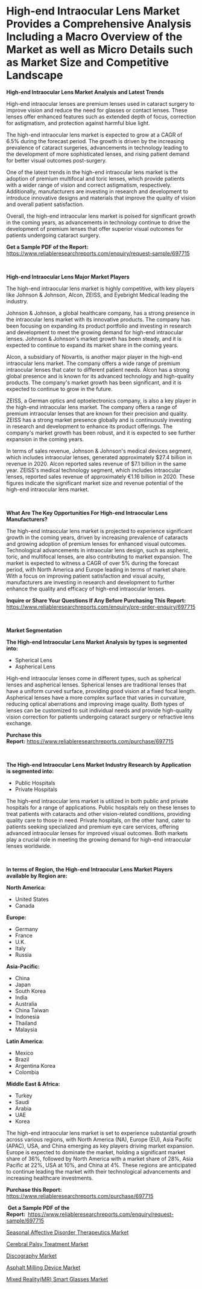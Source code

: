 <p><h1>High-end Intraocular Lens Market Provides a Comprehensive Analysis Including a Macro Overview of the Market as well as Micro Details such as Market Size and Competitive Landscape</h1></p><p><strong>High-end Intraocular Lens Market Analysis and Latest Trends</strong></p>
<p><p>High-end intraocular lenses are premium lenses used in cataract surgery to improve vision and reduce the need for glasses or contact lenses. These lenses offer enhanced features such as extended depth of focus, correction for astigmatism, and protection against harmful blue light.</p><p>The high-end intraocular lens market is expected to grow at a CAGR of 6.5% during the forecast period. The growth is driven by the increasing prevalence of cataract surgeries, advancements in technology leading to the development of more sophisticated lenses, and rising patient demand for better visual outcomes post-surgery.</p><p>One of the latest trends in the high-end intraocular lens market is the adoption of premium multifocal and toric lenses, which provide patients with a wider range of vision and correct astigmatism, respectively. Additionally, manufacturers are investing in research and development to introduce innovative designs and materials that improve the quality of vision and overall patient satisfaction.</p><p>Overall, the high-end intraocular lens market is poised for significant growth in the coming years, as advancements in technology continue to drive the development of premium lenses that offer superior visual outcomes for patients undergoing cataract surgery.</p></p>
<p><strong>Get a Sample PDF of the Report:&nbsp;</strong> <a href="https://www.reliableresearchreports.com/enquiry/request-sample/697715">https://www.reliableresearchreports.com/enquiry/request-sample/697715</a></p>
<p>&nbsp;</p>
<p><strong>High-end Intraocular Lens Major Market Players</strong></p>
<p><p>The high-end intraocular lens market is highly competitive, with key players like Johnson & Johnson, Alcon, ZEISS, and Eyebright Medical leading the industry. </p><p>Johnson & Johnson, a global healthcare company, has a strong presence in the intraocular lens market with its innovative products. The company has been focusing on expanding its product portfolio and investing in research and development to meet the growing demand for high-end intraocular lenses. Johnson & Johnson's market growth has been steady, and it is expected to continue to expand its market share in the coming years.</p><p>Alcon, a subsidiary of Novartis, is another major player in the high-end intraocular lens market. The company offers a wide range of premium intraocular lenses that cater to different patient needs. Alcon has a strong global presence and is known for its advanced technology and high-quality products. The company's market growth has been significant, and it is expected to continue to grow in the future.</p><p>ZEISS, a German optics and optoelectronics company, is also a key player in the high-end intraocular lens market. The company offers a range of premium intraocular lenses that are known for their precision and quality. ZEISS has a strong market presence globally and is continuously investing in research and development to enhance its product offerings. The company's market growth has been robust, and it is expected to see further expansion in the coming years.</p><p>In terms of sales revenue, Johnson & Johnson's medical devices segment, which includes intraocular lenses, generated approximately $27.4 billion in revenue in 2020. Alcon reported sales revenue of $7.1 billion in the same year. ZEISS's medical technology segment, which includes intraocular lenses, reported sales revenue of approximately €1.16 billion in 2020. These figures indicate the significant market size and revenue potential of the high-end intraocular lens market.</p></p>
<p>&nbsp;</p>
<p><strong>What Are The Key Opportunities For High-end Intraocular Lens Manufacturers?</strong></p>
<p><p>The high-end intraocular lens market is projected to experience significant growth in the coming years, driven by increasing prevalence of cataracts and growing adoption of premium lenses for enhanced visual outcomes. Technological advancements in intraocular lens design, such as aspheric, toric, and multifocal lenses, are also contributing to market expansion. The market is expected to witness a CAGR of over 5% during the forecast period, with North America and Europe leading in terms of market share. With a focus on improving patient satisfaction and visual acuity, manufacturers are investing in research and development to further enhance the quality and efficacy of high-end intraocular lenses.</p></p>
<p><strong>Inquire or Share Your Questions If Any Before Purchasing This Report:</strong> <a href="https://www.reliableresearchreports.com/enquiry/pre-order-enquiry/697715">https://www.reliableresearchreports.com/enquiry/pre-order-enquiry/697715</a></p>
<p>&nbsp;</p>
<p><strong>Market Segmentation</strong></p>
<p><strong>The High-end Intraocular Lens Market Analysis by types is segmented into:</strong></p>
<p><ul><li>Spherical Lens</li><li>Aspherical Lens</li></ul></p>
<p><p>High-end intraocular lenses come in different types, such as spherical lenses and aspherical lenses. Spherical lenses are traditional lenses that have a uniform curved surface, providing good vision at a fixed focal length. Aspherical lenses have a more complex surface that varies in curvature, reducing optical aberrations and improving image quality. Both types of lenses can be customized to suit individual needs and provide high-quality vision correction for patients undergoing cataract surgery or refractive lens exchange.</p></p>
<p><strong>Purchase this Report:&nbsp;</strong><a href="https://www.reliableresearchreports.com/purchase/697715">https://www.reliableresearchreports.com/purchase/697715</a></p>
<p>&nbsp;</p>
<p><strong>The High-end Intraocular Lens Market Industry Research by Application is segmented into:</strong></p>
<p><ul><li>Public Hospitals</li><li>Private Hospitals</li></ul></p>
<p><p>The high-end intraocular lens market is utilized in both public and private hospitals for a range of applications. Public hospitals rely on these lenses to treat patients with cataracts and other vision-related conditions, providing quality care to those in need. Private hospitals, on the other hand, cater to patients seeking specialized and premium eye care services, offering advanced intraocular lenses for improved visual outcomes. Both markets play a crucial role in meeting the growing demand for high-end intraocular lenses worldwide.</p></p>
<p>&nbsp;</p>
<p><strong>In terms of Region, the High-end Intraocular Lens Market Players available by Region are:</strong></p>
<p>
    <p> <strong> North America: </strong>
        <ul>
            <li>United States</li>
            <li>Canada</li>
        </ul>
        </p> 
    <p> <strong> Europe: </strong>
        <ul>
            <li>Germany</li>
            <li>France</li>
            <li>U.K.</li>
            <li>Italy</li>
            <li>Russia</li>
        </ul>
        </p> 
    <p> <strong> Asia-Pacific: </strong>
        <ul>
            <li>China</li>
            <li>Japan</li>
            <li>South Korea</li>
            <li>India</li>
            <li>Australia</li>
            <li>China Taiwan</li>
            <li>Indonesia</li>
            <li>Thailand</li>
            <li>Malaysia</li>
        </ul>
        </p> 
    <p> <strong> Latin America: </strong>
        <ul>
            <li>Mexico</li>
            <li>Brazil</li>
            <li>Argentina Korea</li>
            <li>Colombia</li>
        </ul>
        </p> 
    <p> <strong> Middle East & Africa: </strong>
        <ul>
            <li>Turkey</li>
            <li>Saudi</li>
            <li>Arabia</li>
            <li>UAE</li>
            <li>Korea</li>
        </ul>
    </p>
    </p>
<p><p>The high-end intraocular lens market is set to experience substantial growth across various regions, with North America (NA), Europe (EU), Asia Pacific (APAC), USA, and China emerging as key players driving market expansion. Europe is expected to dominate the market, holding a significant market share of 36%, followed by North America with a market share of 28%, Asia Pacific at 22%, USA at 10%, and China at 4%. These regions are anticipated to continue leading the market with their technological advancements and increasing healthcare investments.</p></p>
<p><strong>Purchase this Report: </strong><a href="https://www.reliableresearchreports.com/purchase/697715">https://www.reliableresearchreports.com/purchase/697715</a></p>
<p>&nbsp;<strong>Get a Sample PDF of the Report:&nbsp;&nbsp;</strong><a href="https://www.reliableresearchreports.com/enquiry/request-sample/697715">https://www.reliableresearchreports.com/enquiry/request-sample/697715</a></p>
<p><strong></strong></p>
<p><p><a href="https://medium.com/@emilywong49/seasonal-affective-disorder-therapeutics-market-insight-market-trends-growth-forecasted-from-7524c385498c">Seasonal Affective Disorder Therapeutics Market</a></p><p><a href="https://medium.com/@teresalittle41/cerebral-palsy-treatment-market-the-key-to-successful-business-strategy-forecast-till-2031-ae7bebe9fe69">Cerebral Palsy Treatment Market</a></p><p><a href="https://medium.com/@teresalittle41/discography-market-insights-into-market-cagr-market-trends-and-growth-strategies-0b4a32630e52">Discography Market</a></p><p><a href="https://github.com/Chiragrp22/Market-Research-Report-List-3/blob/main/asphalt-milling-device-market.md">Asphalt Milling Device Market</a></p><p><a href="https://github.com/lababdou/Market-Research-Report-List-2/blob/main/mixed-realitymr-smart-glasses-market.md">Mixed Reality(MR) Smart Glasses Market</a></p></p>